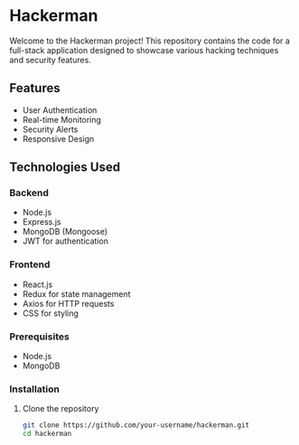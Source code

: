 # Hackerman

Welcome to the Hackerman project! This repository contains the code for a full-stack application designed to showcase various hacking techniques and security features.

## Features

- User Authentication
- Real-time Monitoring
- Security Alerts
- Responsive Design

## Technologies Used

### Backend

- Node.js
- Express.js
- MongoDB (Mongoose)
- JWT for authentication

### Frontend

- React.js
- Redux for state management
- Axios for HTTP requests
- CSS for styling



### Prerequisites

- Node.js
- MongoDB

### Installation

1. Clone the repository

   ```bash
   git clone https://github.com/your-username/hackerman.git
   cd hackerman
